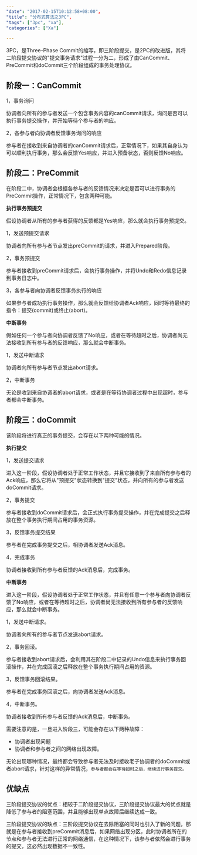```yaml
---
"date": "2017-02-15T10:12:58+08:00",
"title": "分布式算法之3PC",
"tags": ["3pc", "xa"],
"categories": ["Xa"]

---
```


3PC，是Three-Phase Commit的缩写，即三阶段提交，是2PC的改进版，其将二阶段提交协议的"提交事务请求"过程一分为二，形成了由CanCommit、PreCommit和doCommit三个阶段组成的事务处理协议。

## 阶段一：CanCommit
1，事务询问

协调者向所有的参与者发送一个包含事务内容的canCommit请求，询问是否可以执行事务提交操作，并开始等待个参与者的响应。

2，各参与者向协调者反馈事务询问的响应

参与者在接收到来自协调者的canCommit请求后，正常情况下，如果其自身认为可以顺利执行事务，那么会反馈Yes响应，并进入预备状态，否则反馈No响应。

## 阶段二：PreCommit
在阶段二中，协调者会根据各参与者的反馈情况来决定是否可以进行事务的PreCommit操作，正常情况下，包含两种可能。

**执行事务预提交**

假设协调者从所有的参与者获得的反馈都是Yes响应，那么就会执行事务预提交。

1，发送预提交请求

协调者向所有参与者节点发出preCommit的请求，并进入Prepared阶段。

2，事务预提交

参与者接收到preCommit请求后，会执行事务操作，并将Undo和Redo信息记录到事务日志中。

3，各参与者向协调者反馈事务执行的响应

如果参与者成功执行事务操作，那么就会反馈给协调者Ack响应，同时等待最终的指令：提交(commit)或终止(abort)。

**中断事务**

假如任何一个参与者向协调者反馈了No响应，或者在等待超时之后，协调者尚无法接收到所有参与者的反馈响应，那么就会中断事务。

1，发送中断请求

协调者向所有参与者节点发出abort请求。

2，中断事务

无论是收到来自协调者的abort请求，或者是在等待协调者过程中出现超时，参与者都会中断事务。

## 阶段三：doCommit
该阶段将进行真正的事务提交，会存在以下两种可能的情况。

**执行提交**

1，发送提交请求

进入这一阶段，假设协调者处于正常工作状态，并且它接收到了来自所有参与者的Ack响应，那么它将从"预提交"状态转换到"提交"状态，并向所有的参与者发送doCommit请求。

2，事务提交

参与者接收到doCommit请求后，会正式执行事务提交操作，并在完成提交之后释放在整个事务执行期间占用的事务资源。

3，反馈事务提交结果

参与者在完成事务提交之后，相协调者发送Ack消息。

4，完成事务

协调者接收到所有参与者反馈的Ack消息后，完成事务。

**中断事务**

进入这一阶段，假设协调者处于正常工作状态，并且有任意一个参与者向协调者反馈了No响应，或者在等待超时之后，协调者尚无法接收到所有参与者的反馈响应，那么就会中断事务。

1，发送中断请求。

协调者向所有的参与者节点发送abort请求。

2，事务回滚。

参与者接收到abort请求后，会利用其在阶段二中记录的Undo信息来执行事务回滚操作，并在完成回滚之后释放在整个事务执行期间占用的资源。

3，反馈事务回滚结果。

参与者在完成事务回滚之后，向协调者发送Ack消息。

4，中断事务。

协调者接收到所有参与者反馈的Ack消息后，中断事务。

需要注意的是，一旦进入阶段三，可能会存在以下两种故障：

* 协调者出现问题
* 协调者和参与者之间的网络出现故障。

无论出现哪种情况，最终都会导致参与者无法及时接收老子协调者的doCommit或者abort请求，针对这样的异常情况，`参与者都会在等待超时之后，继续进行事务提交。`


## 优缺点
三阶段提交协议的优点：相较于二阶段提交协议，三阶段提交协议最大的优点就是降低了参与者的阻塞范围，并且能够出现单点故障后继续达成一致。

三阶段提交协议的缺点：三阶段提交协议在去除阻塞的同时也引入了新的问题，那就是在参与者接收到preCommit消息后，如果网络出现分区，此时协调者所在的节点和参与者无法进行正常的网络通信，在这种情况下，该参与者依然会进行事务的提交，这必然出现数据不一致性。

